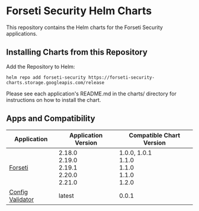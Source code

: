 # Forseti Security Helm Charts

This repository contains the Helm charts for the Forseti Security applications.

## Installing Charts from this Repository

Add the Repository to Helm:

    helm repo add forseti-security https://forseti-security-charts.storage.googleapis.com/release

Please see each application's README.md in the charts/ directory for instructions on how to install the chart.

## Apps and Compatibility

| Application                          | Application Version | Compatible Chart Version |
| -----------------                    | ------------------  | ---------------          |
| [Forseti](./charts/forseti-security) | 2.18.0<br />2.19.0<br />2.19.1<br />2.20.0<br />2.21.0 | 1.0.0, 1.0.1<br />1.1.0<br />1.1.0<br />1.1.0<br />1.2.0 |
| [Config Validator](./charts/config-validator) | latest | 0.0.1 |
